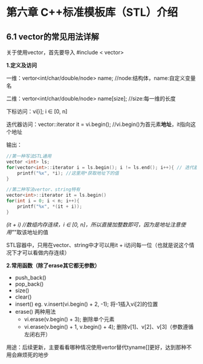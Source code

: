 # 第六章 C++标准模板库（STL）介绍
## 6.1 vector的常见用法详解
关于使用vector，首先要导入 #include < vector>

**1.定义及访问**

一维：vertor<int/char/double/node> name; //node:结构体，name:自定义变量名

二维：vertor<int/char/double/node> name[size]; //size:每一维的长度

下标访问：vi[i]; i ∈ [0, n]

迭代器访问：vector<typename>::iterator it = vi.begin(); //vi.begin()为首元素**地址**，it指向这个地址

输出： 
```C++
//第一种写法STL通用
vector <int> ls;
for(vector<int>::iterator i = ls.begin(); i != ls.end(); i++){ // 迭代器vector<int>::iterator不支持比大小，所以只能用 !=
    printf("%x", *i); //这里用*获取地址下的值
}

//第二种写法vertor、string特有
vector<int>::iterator it = ls.begin()
for(int i = 0; i < n; i++){
    printf("%x", *(it + i));
}
```
*(it + i) //数组内存连续，i ∈ [0, n]，所以直接加整数即可，因为是地址注意使用"*"取该地址的值

STL容器中，只用在vector、string中才可以用it + i访问每一位（也就是说这个情况下才可以看做内存连续）


**2.常用函数（除了erase其它都无参数）**
- push_back()
- pop_back()
- size()
- clear()
- insert()
eg. v.insert(vi.begin() + 2, -1); 将-1插入vi[2]的位置
- erase() 两种用法
  - vi.erase(v.begin() + 3); 删除单个元素
  - vi.erase(v.begin() + 1, v.begin() + 4); 删除v[1]、v[2]、v[3]（参数遵循左闭右开）


用途：后续更新，主要看看哪种情况使用vertor替代tyname[]更好，达到那种不用会麻烦死的地步
